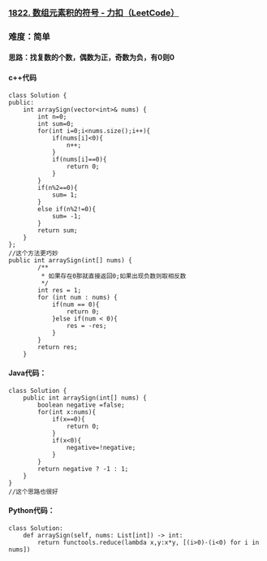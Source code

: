 ### [1822. 数组元素积的符号 - 力扣（LeetCode）](https://leetcode.cn/problems/sign-of-the-product-of-an-array/description/)

### 难度：简单

#### 思路：找复数的个数，偶数为正，奇数为负，有0则0

#### c++代码

```
class Solution {
public:
    int arraySign(vector<int>& nums) {
        int n=0;
        int sum=0;
        for(int i=0;i<nums.size();i++){
            if(nums[i]<0){
                n++;
            }
            if(nums[i]==0){
                return 0;
            }
        }
        if(n%2==0){
            sum= 1;
        }
        else if(n%2!=0){
            sum= -1;
        }
        return sum;
    }
};
//这个方法更巧妙
public int arraySign(int[] nums) {
        /**
         * 如果存在0那就直接返回0;如果出现负数则取相反数
         */
        int res = 1;
        for (int num : nums) {
            if(num == 0){
                return 0;
            }else if(num < 0){
                res = -res;
            }
        }
        return res;
    }
```

#### Java代码：

```
class Solution {
    public int arraySign(int[] nums) {
        boolean negative =false;
        for(int x:nums){
            if(x==0){
                return 0;
            }
            if(x<0){
                negative=!negative;
            }
        }
        return negative ? -1 : 1;
    }
}
//这个思路也很好
```

#### Python代码：

```
class Solution:
    def arraySign(self, nums: List[int]) -> int:
        return functools.reduce(lambda x,y:x*y, [(i>0)-(i<0) for i in nums])
```

